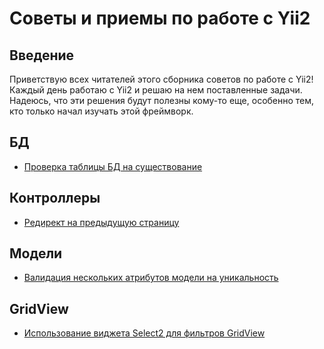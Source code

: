 # Советы и приемы по работе с Yii2

## Введение

Приветствую всех читателей этого сборника советов по работе с Yii2!
Каждый день работаю с Yii2 и решаю на нем поставленные задачи. Надеюсь, что эти решения будут полезны кому-то еще, особенно тем, кто только начал изучать этой фреймворк.

## БД
* [Проверка таблицы БД на существование](tips/proverka-tablicy-bd-na-sushhestvovanie.md)

## Контроллеры
* [Редирект на предыдущую страницу](tips/redirekt-na-predydushhuju-stranicu.md)

## Модели
* [Валидация нескольких атрибутов модели на уникальность](tips/validacija-neskolkih-atributov-modeli-na-unikalnost.md)

## GridView
* [Использование виджета Select2 для фильтров GridView](tips/ispolzovanie-vidzheta-select2-dlja-filtrov-gridview.md)
